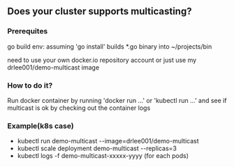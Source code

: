 ## Does your cluster supports multicasting? ##

### Prerequites ###

go build env:
   assuming 'go install' builds *.go binary into ~/projects/bin

need to use your own docker.io repository account or just use my drlee001/demo-multicast image


### How to do it? ###

Run docker container by running 'docker run ...' or 'kubectl run ...'
and see if multicast is ok by checking out the container logs

### Example(k8s case) ###

- kubectl run demo-multicast --image=drlee001/demo-multicast
- kubectl scale deployment demo-multicast --replicas=3
- kubectl logs -f demo-multicast-xxxxx-yyyy (for each pods)

